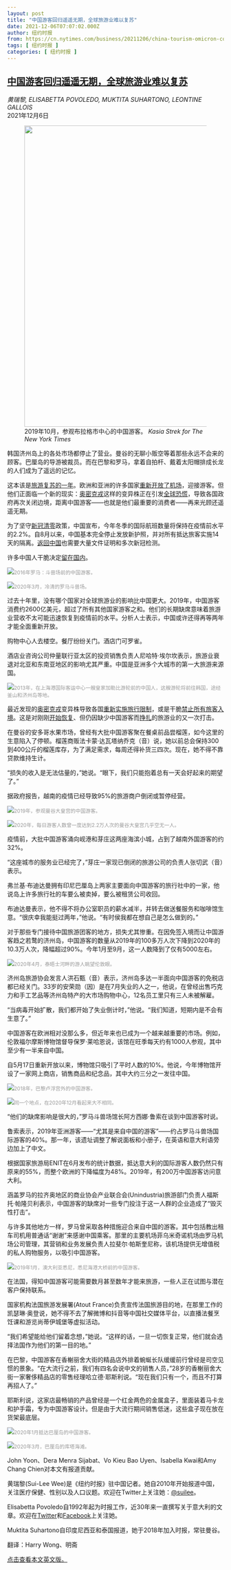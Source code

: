 ```yaml
---
layout: post
title: "中国游客回归遥遥无期，全球旅游业难以复苏"
date: 2021-12-06T07:07:02.000Z
author: 纽约时报
from: https://cn.nytimes.com/business/20211206/china-tourism-omicron-covid/
tags: [ 纽约时报 ]
categories: [ 纽约时报 ]
---
```

<!--1638774422000-->
[中国游客回归遥遥无期，全球旅游业难以复苏](https://cn.nytimes.com/business/20211206/china-tourism-omicron-covid/)
------

<div>
<address>黄瑞黎, ELISABETTA POVOLEDO, MUKTITA SUHARTONO, LEONTINE GALLOIS</address><time pudate="2021-12-06 02:57:25" datetime="2021-12-06 02:57:25">2021年12月6日</time><figure><img src="https://images.weserv.nl/?url=static01.nyt.com/images/2021/11/26/world/00global-tourism-01/merlin_163667145_64493498-42a6-45b5-aba4-6d69143191fa-master1050.jpg" width="1050" height="700"><figcaption>2019年10月，参观布拉格市中心的中国游客。 <cite>Kasia Strek for The New York Times</cite></figcaption></figure><section><p>韩国济州岛上的各处市场都停止了营业。曼谷的无聊小贩空等着那些永远不会来的顾客。巴厘岛的导游被裁员。而在巴黎和罗马，拿着自拍杆、戴着太阳帽排成长龙的人们成为了遥远的记忆。</p><p>这本该是<a href="https://www.nytimes.com/2021/11/02/travel/holiday-travel-tips.html">旅游复苏的一年</a>。欧洲和亚洲的许多国家<a href="https://www.nytimes.com/2021/11/21/world/asia/asian-countries-reopen-tourism.html" title="Link: https://www.nytimes.com/2021/11/21/world/asia/asian-countries-reopen-tourism.html">重新开放了机场</a>，迎接游客。但他们正面临一个新的现实：<a href="https://cn.nytimes.com/health/20211201/omicron-coronavirus-variant/">奥密克戎</a>这样的变异株正在引发<a href="https://www.nytimes.com/2021/11/26/world/europe/coronavirus-omicron-variant.html">全球恐慌</a>，导致各国政府再次关闭边境，距离中国游客——也就是他们最重要的消费者——再来光顾还遥遥无期。</p><p>为了坚守<a href="https://cn.nytimes.com/china/20211029/china-zero-covid-virus/">新冠清零</a>政策，中国宣布，今年冬季的国际航班数量将保持在疫情前水平的2.2%。自8月以来，中国基本完全停止发放新护照，并对所有抵达旅客实施14天的隔离。<a href="https://cn.nytimes.com/business/20210324/china-coronavirus-borders/">返回中国</a>也需要大量文件证明和多次新冠检测。</p><p>许多中国人干脆决定<a href="https://cn.nytimes.com/business/20210628/china-centennial-red-tourism/">留在国内</a>。</p><p><img src="https://images.weserv.nl/?url=static01.nyt.com/images/2021/11/26/world/00global-tourism-03/merlin_107544928_60b29b9e-c8fd-4062-9a21-8f516ca21d37-master1050.jpg"><small style="color: #999;">2016年罗马：斗兽场前的中国游客。</small></p><p><img src="https://images.weserv.nl/?url=static01.nyt.com/images/2021/11/26/world/00global-tourism-04/merlin_170831520_0e12862f-47eb-4274-a0a5-c66f971a8b4e-master1050.jpg"><small style="color: #999;">2020年3月，冷清的罗马斗兽场。</small></p><p>过去十年里，没有哪个国家对全球旅游业的影响比中国更大。2019年，中国游客消费约2600亿美元，超过了所有其他国家游客之和。他们的长期缺席意味着旅游业营收不太可能迅速恢复到疫情前的水平。分析人士表示，中国或许还得再等两年才能全面重新开放。</p><p>购物中心人去楼空。餐厅纷纷关门。酒店门可罗雀。</p><p>酒店业咨询公司仲量联行亚太区的投资销售负责人尼哈特·埃尔坎表示，旅游业衰退对北亚和东南亚地区的影响尤其严重。中国是亚洲多个大城市的第一大旅游来源国。</p><p><img src="https://images.weserv.nl/?url=static01.nyt.com/images/2021/11/26/world/00global-tourism-02/merlin_72853198_92be2cc2-60bd-4541-8d55-77efc28b2362-master1050.jpg"><small style="color: #999;">2013年，在上海港国际客运中心一艘皇家加勒比游轮前的中国人，这艘游轮将前往韩国，途经釜山和济州岛等地。</small></p><p>最近发现的<a href="https://cn.nytimes.com/health/20211201/omicron-coronavirus-variant/">奥密克戎</a>变异株导致各国<a href="https://www.nytimes.com/2021/11/30/world/europe/england-announces-13-confirmed-omicron-cases-and-restrictions-tighten.html">重新实施旅行限制</a>，或是干脆<a href="https://www.nytimes.com/2021/11/28/world/middleeast/israel-morocco-travel-bans-omicron.html">禁止所有旅客入境</a>。这是对刚刚<a href="https://www.nytimes.com/2021/11/29/world/americas/airlines-covid-omicron-variant.html">开始恢复</a>、但仍因缺少中国游客而<a href="https://www.nytimes.com/2021/03/08/travel/tourism-2020-coronavirus.html">挣扎</a>的旅游业的又一次打击。</p><p>在曼谷的安多哥水果市场，曾经有大批中国游客聚在餐桌前品尝榴莲，如今这里的生意陷入了停顿。榴莲商贩法卡蒙·达瓦塔纳乔克（音）说，她以前总会保持300到400公斤的榴莲库存，为了满足需求，每周还得补货三四次。现在，她不得不靠贷款维持生计。</p><p>“损失的收入是无法估量的，”她说。“眼下，我们只能抱着总有一天会好起来的期望了。”</p><p>据政府报告，越南的疫情已经导致95%的旅游商户倒闭或暂停经营。</p><p><img src="https://images.weserv.nl/?url=static01.nyt.com/images/2021/11/26/world/00global-tourism-05/merlin_159340908_3a2cb5cf-90e2-42ed-8043-05d154d15ace-master1050.jpg"><small style="color: #999;">2019年，参观曼谷大皇宫的中国游客。</small></p><p><img src="https://images.weserv.nl/?url=static01.nyt.com/images/2021/11/26/world/00global-tourism-06/merlin_170723520_b164453d-be9d-49d6-af4d-db3e0388329c-master1050.jpg"><small style="color: #999;">2020年，每日游客人数曾一度达到2.2万人次的曼谷大皇宫几乎空无一人。</small></p><p>疫情前，大批中国游客涌向岘港和芽庄这两座海滨小城，占到了越南外国游客的约32%。</p><p>“这座城市的服务业已经完了，”芽庄一家现已倒闭的旅游公司的负责人张切武（音）表示。</p><p>弗兰基·布迪达曼拥有印尼巴厘岛上两家主要面向中国游客的旅行社中的一家，他说岛上许多旅行社的车要么被卖掉，要么被租赁公司收回。</p><p>布迪达曼表示，他不得不将办公室职员的薪水减半，并转去做送餐服务和咖啡馆生意。“很庆幸我能挺过两年，”他说。“有时侯我都在想自己是怎么做到的。”</p><p>对于那些专门接待中国旅游团客的地方，损失尤其惨重。在因免签入境而让中国游客趋之若鹜的济州岛，中国游客的数量从2019年的100多万人次下降到2020年的10.3万人次，降幅超过90%。今年1月至9月，这一人数降到了仅有5000左右。</p><p><img src="https://images.weserv.nl/?url=static01.nyt.com/images/2021/11/26/world/00global-tourism-12/merlin_171951129_65f053b7-a642-460b-a8b9-1e552a8037d3-master1050.jpg"><small style="color: #999;">2020年4月，泰晤士河畔的游人眺望伦敦眼。</small></p><p>济州岛旅游协会发言人洪石甄（音）表示，济州岛多达一半面向中国游客的免税店都已经关门。33岁的安荣勋（因）是在7月失业的人之一，他说，在曾经出售巧克力和手工艺品等济州岛特产的大市场购物中心，12名员工里只有三人未被解雇。</p><p>“当病毒开始扩散，我们都开始了失业倒计时，”他说。“我们知道，短期内是不会有生意了。”</p><p>中国游客在欧洲相对没那么多，但近年来也已成为一个越来越重要的市场。例如，伦敦福尔摩斯博物馆督导保罗·莱哈恩说，该馆在旺季每天约有1000人参观，其中至少有一半来自中国。</p><p>自5月17日重新开放以来，博物馆只吸引了平时人数的10%。他说，今年博物馆开设了一家网上商店，销售商品和纪念品，其中大约三分之一发往中国。</p><p><img src="https://images.weserv.nl/?url=static01.nyt.com/images/2021/11/26/world/00global-tourism-07/merlin_141763140_189c3cff-b09d-4135-8a5d-97479286391c-master1050.jpg"><small style="color: #999;">2018年，巴黎卢浮宫外的中国游客。</small></p><p><img src="https://images.weserv.nl/?url=static01.nyt.com/images/2021/11/26/world/00global-tourism-08/merlin_180813084_c8731261-b59c-4f6f-a1b8-13fb02156edc-master1050.jpg"><small style="color: #999;">同一个地点，在2020年12月看起来大不相同。</small></p><p>“他们的缺席影响是很大的，”罗马斗兽场馆长阿方西娜·鲁索在谈到中国游客时说。</p><p>鲁索表示，2019年亚洲游客——“尤其是来自中国的游客”——约占罗马斗兽场国际游客的40%。那一年，该遗址调整了解说面板和小册子，在英语和意大利语旁边加上了中文。</p><p>根据国家旅游局ENIT在6月发布的统计数据，抵达意大利的国际游客人数仍然只有原来的55%，而整个欧洲的下降幅度为48%。2019年，有200万中国游客访问意大利。</p><p>涵盖罗马的拉齐奥地区的商业协会产业联合会(Unindustria)旅游部门负责人福斯托·帕隆贝利表示，中国游客的缺席对一些专门投注于这一人群的企业造成了“毁灭性打击”。</p><p>与许多其他地方一样，罗马曾采取各种措施迎合来自中国的游客。其中包括教出租车司机用普通话“谢谢”来感谢中国乘客。那里的主要机场菲乌米奇诺机场由罗马机场公司管理，其营销和业务发展负责人拉斐尔·帕斯奎尼称，该机场提供无增值税的私人购物服务，以吸引中国游客。</p><p><img src="https://images.weserv.nl/?url=static01.nyt.com/images/2021/11/26/world/00global-tourism-11/merlin_149636256_8c8c3c51-6592-4a09-90e5-51dfb860863f-master1050.jpg"><small style="color: #999;">2019年1月，澳大利亚悉尼，悉尼海港大桥前的中国游客。</small></p><p>在法国，得知中国游客可能需要数月甚至数年才能来旅游，一些人正在试图与潜在客户保持联系。</p><p>国家机构法国旅游发展署(Atout France)负责宣传法国旅游目的地，在那里工作的凯瑟琳·奥登说，她不得不去了解微博和抖音等中国社交媒体平台，以直播法餐烹饪课和游览尚蒂伊城堡等虚拟活动。</p><p>“我们希望能给他们留着念想，”她说。“这样的话，一旦一切恢复正常，他们就会选择法国作为他们的第一目的地。”</p><p>在巴黎，中国游客在香榭丽舍大街的精品店外排着蜿蜒长队缓缓前行曾经是司空见惯的景象。“在大流行之前，我们有四名会说中文的销售人员，”28岁的香榭丽舍大街一家奢侈精品店的零售经理哈立德·耶斯利说。“现在我们只有一个，而且不打算再招人了。”</p><p>耶斯利说，这家店最畅销的产品曾经是一个红金两色的金属盒子，里面装着马卡龙和护手霜，专为中国游客设计。但是由于大流行期间销售低迷，这些盒子现在放在货架最底层。</p><p><img src="https://images.weserv.nl/?url=static01.nyt.com/images/2021/11/26/world/00global-tourism-09/merlin_169744026_583547c7-7ca3-4c9c-90a1-62486ef8d881-master1050.jpg"><small style="color: #999;">2020年1月抵达巴厘岛的中国游客。</small></p><p><img src="https://images.weserv.nl/?url=static01.nyt.com/images/2021/11/26/world/00global-tourism-10/merlin_170719719_19fe0457-839e-41e4-9ec8-3cba08989d11-master1050.jpg"><small style="color: #999;">2020年3月，巴厘岛的库塔海滩。</small></p></section><footer><p>John Yoon、Dera Menra Sijabat、Vo Kieu Bao Uyen、Isabella Kwai和Amy Chang Chien对本文有报道贡献。</p><p>黄瑞黎(Sui-Lee Wee)是《纽约时报》驻中国记者。她自2010年开始报道中国，关注医疗保健、性别以及人口议题。欢迎在Twitter上关注她：<a rel="nofollow" target="_blank" href="https://twitter.com/suilee">@suilee</a>。</p><p>Elisabetta Povoledo自1992年起为时报工作，近30年来一直撰写关于意大利的文章。欢迎在<a rel="nofollow" target="_blank" href="https://twitter.com/EPovoledo">Twitter</a>和<a rel="nofollow" target="_blank" href="https://www.facebook.com/elisabetta.povoledo">Facebook</a>上关注她。</p><p>Muktita Suhartono自印度尼西亚和泰国报道，她于2018年加入时报，常驻曼谷。</p><p>翻译：Harry Wong、明斋</p><p><a rel="nofollow" target="_blank" href="https://www.nytimes.com/2021/12/05/world/asia/china-tourism-omicron-covid.html">点击查看本文英文版。</a></p></footer>
</div>
